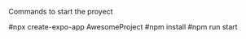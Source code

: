 Commands to start the proyect

#npx create-expo-app AwesomeProject
#npm install
#npm run start








